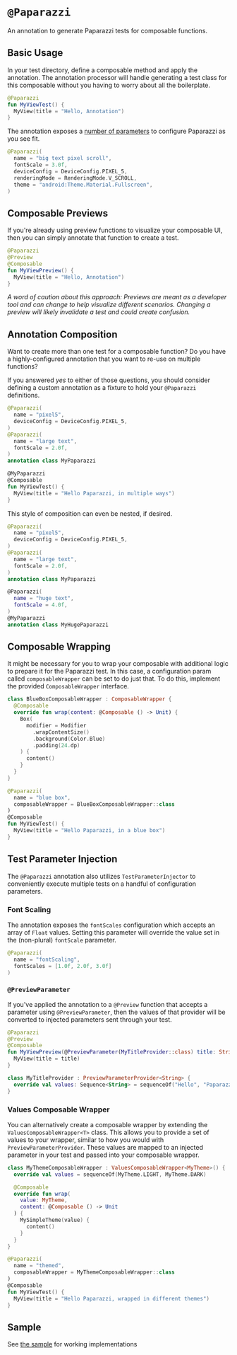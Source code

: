 # `@Paparazzi`
An annotation to generate Paparazzi tests for composable functions.

## Basic Usage
In your test directory, define a composable method and apply the annotation. The annotation processor will handle generating a test class for this composable without you having to worry about all the boilerplate.

```kotlin
@Paparazzi
fun MyViewTest() {
  MyView(title = "Hello, Annotation")
}
```

The annotation exposes a [number of parameters](./src/main/java/app/cash/paparazzi/annotation/api/Paparazzi.kt) to configure Paparazzi as you see fit.

```kotlin
@Paparazzi(
  name = "big text pixel scroll",
  fontScale = 3.0f,
  deviceConfig = DeviceConfig.PIXEL_5,
  renderingMode = RenderingMode.V_SCROLL,
  theme = "android:Theme.Material.Fullscreen",
)
```

## Composable Previews
If you're already using preview functions to visualize your composable UI, then you can simply annotate that function to create a test.

```kotlin
@Paparazzi
@Preview
@Composable
fun MyViewPreview() {
  MyView(title = "Hello, Annotation")
}
```

*A word of caution about this approach: Previews are meant as a developer tool and can change to help visualize different scenarios. Changing a preview will likely invalidate a test and could create confusion.*

## Annotation Composition
Want to create more than one test for a composable function?
Do you have a highly-configured annotation that you want to re-use on multiple functions?

If you answered *yes* to either of those questions, you should consider defining a custom annotation as a fixture to hold your `@Paparazzi` definitions.

```kotlin
@Paparazzi(
  name = "pixel5",
  deviceConfig = DeviceConfig.PIXEL_5,
)
@Paparazzi(
  name = "large text",
  fontScale = 2.0f,
)
annotation class MyPaparazzi

@MyPaparazzi
@Composable
fun MyViewTest() {
  MyView(title = "Hello Paparazzi, in multiple ways")
}
```
This style of composition can even be nested, if desired.

```kotlin
@Paparazzi(
  name = "pixel5",
  deviceConfig = DeviceConfig.PIXEL_5,
)
@Paparazzi(
  name = "large text",
  fontScale = 2.0f,
)
annotation class MyPaparazzi

@Paparazzi(
  name = "huge text",
  fontScale = 4.0f,
)
@MyPaparazzi
annotation class MyHugePaparazzi
```

## Composable Wrapping
It might be necessary for you to wrap your composable with additional logic to prepare it for the Paparazzi test.
In this case, a configuration param called `composableWrapper` can be set to do just that.
To do this, implement the provided `ComposableWrapper` interface.

```kotlin
class BlueBoxComposableWrapper : ComposableWrapper {
  @Composable
  override fun wrap(content: @Composable () -> Unit) {
    Box(
      modifier = Modifier
        .wrapContentSize()
        .background(Color.Blue)
        .padding(24.dp)
    ) {
      content()
    }
  }
}

@Paparazzi(
  name = "blue box",
  composableWrapper = BlueBoxComposableWrapper::class
)
@Composable
fun MyViewTest() {
  MyView(title = "Hello Paparazzi, in a blue box")
}
```

## Test Parameter Injection
The `@Paparazzi` annotation also utilizes `TestParameterInjector` to conveniently execute multiple tests on a handful of configuration parameters.

### Font Scaling
The annotation exposes the `fontScales` configuration which accepts an array of `Float` values. Setting this parameter will override the value set in the (non-plural) `fontScale` parameter.

```kotlin
@Paparazzi(
  name = "fontScaling",
  fontScales = [1.0f, 2.0f, 3.0f]
)
```

### `@PreviewParameter`
If you've applied the annotation to a `@Preview` function that accepts a parameter using `@PreviewParameter`, then the values of that provider will be converted to injected parameters sent through your test.

```kotlin
@Paparazzi
@Preview
@Composable
fun MyViewPreview(@PreviewParameter(MyTitleProvider::class) title: String) {
  MyView(title = title)
}

class MyTitleProvider : PreviewParameterProvider<String> {
  override val values: Sequence<String> = sequenceOf("Hello", "Paparazzi")
}
```

### Values Composable Wrapper
You can alternatively create a composable wrapper by extending the `ValuesComposableWrapper<T>` class.
This allows you to provide a set of values to your wrapper, similar to how you would with `PreviewParameterProvider`.
These values are mapped to an injected parameter in your test and passed into your composable wrapper.

```kotlin
class MyThemeComposableWrapper : ValuesComposableWrapper<MyTheme>() {
  override val values = sequenceOf(MyTheme.LIGHT, MyTheme.DARK)

  @Composable
  override fun wrap(
    value: MyTheme,
    content: @Composable () -> Unit
  ) {
    MySimpleTheme(value) {
      content()
    }
  }
}

@Paparazzi(
  name = "themed",
  composableWrapper = MyThemeComposableWrapper::class
)
@Composable
fun MyViewTest() {
  MyView(title = "Hello Paparazzi, wrapped in different themes")
}
```

## Sample
See [the sample](../../sample/src/main/java/app/cash/paparazzi/sample) for working implementations
